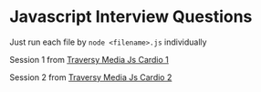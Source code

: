 # Javascript Interview Questions

Just run each file by `node <filename>.js` individually

Session 1 from [Traversy Media Js Cardio 1](https://www.youtube.com/watch?v=M2bJBuaOeOQ&ab_channel=TraversyMedia)

Session 2 from [Traversy Media Js Cardio 2](https://www.youtube.com/watch?v=FfchU1FS2IA&t=1s&ab_channel=TraversyMedia)

